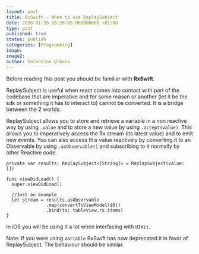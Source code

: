 ```yaml
---
layout: post
title: RxSwift - When to use ReplaySubject
date: 2020-01-20 16:28:05.000000000 +01:00
type: post
published: true
status: publish
categories: [Programming]
image:
image2:
author: Valentino Urbano
---
```


Before reading this post you should be familiar with **RxSwift**.

ReplaySubject is useful when react comes into contact with part of the codebase that are imperative and for some reason or another (let it be the sdk or something it has to interact to) cannot be converted. It is a bridge between the 2 worlds.

ReplaySubject allows you to store and retrieve a variable in a non reactive way by using `.value` and to store a new value by using `.accept(value)`. This allows you to imperatively access the Rx stream (its latest value) and to emit new events. You can also access this value reactively by converting it to an Observable by using `.asObservable()` and subscribing to it normally by other Reactive code.

```
private var results: ReplaySubject<[String]> = ReplaySubject(value: [])

func viewDidLoad() {
  super.viewDidLoad()

  //Just an example
  let stream = results.asObservable
               .map(convertToViewModel($0))
               .bind(to: tableView.rx.items)
}
```

In iOS you will be using it a lot when interfacing with `UIKit`.

Note: If you were using `Variable` RxSwift has now deprecated it in favor of ReplaySubject. The behaviour should be similar.